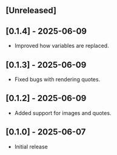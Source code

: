 ## [Unreleased]

## [0.1.4] - 2025-06-09

- Improved how variables are replaced.

## [0.1.3] - 2025-06-09

- Fixed bugs with rendering quotes.

## [0.1.2] - 2025-06-09

- Added support for images and quotes.

## [0.1.0] - 2025-06-07

- Initial release
